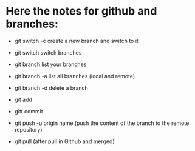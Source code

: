 # Here the notes for github and branches:

- git switch -c <branchname> create a new branch and switch to it
- git switch <branchname> switch branches
- git branch list your branches
- git branch -a list all branches (local and remote)
- git branch -d <branchname> delete a branch

- git add
- gitt commit
- git push -u origin name (push the content of the branch to the remote repository)
- git pull (after pull in Github and merged)

